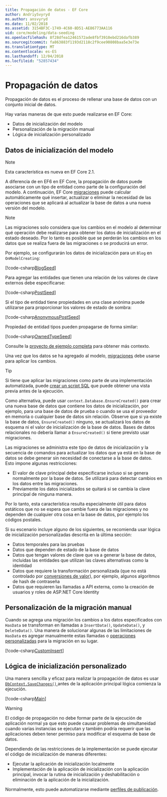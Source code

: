 ```yaml
---
title: Propagación de datos - EF Core
author: AndriySvyryd
ms.author: ansvyryd
ms.date: 11/02/2018
ms.assetid: 3154BF3C-1749-4C60-8D51-AE86773AA116
uid: core/modeling/data-seeding
ms.openlocfilehash: 8f28dfea12461572ade8fbf3910ebd216dafb389
ms.sourcegitcommit: fa863883f1193d2118c2f9cee90808baa5e3e73e
ms.translationtype: MT
ms.contentlocale: es-ES
ms.lasthandoff: 12/04/2018
ms.locfileid: "52857434"
---
```

# <a name="data-seeding"></a>Propagación de datos

Propagación de datos es el proceso de rellenar una base de datos con un conjunto inicial de datos.

Hay varias maneras de que esto puede realizarse en EF Core:
* Datos de inicialización del modelo
* Personalización de la migración manual
* Lógica de inicialización personalizado

## <a name="model-seed-data"></a>Datos de inicialización del modelo

> [!NOTE]
> Esta característica es nueva en EF Core 2.1.

A diferencia de en EF6 en EF Core, la propagación de datos puede asociarse con un tipo de entidad como parte de la configuración del modelo. A continuación, EF Core [migraciones](xref:core/managing-schemas/migrations/index) puede calcular automáticamente qué insertar, actualizar o eliminar la necesidad de las operaciones que se aplicará al actualizar la base de datos a una nueva versión del modelo.

> [!NOTE]
> Las migraciones solo considera que los cambios en el modelo al determinar qué operación debe realizarse para obtener los datos de inicialización en el estado deseado. Por lo tanto es posible que se perderán los cambios en los datos que se realiza fuera de las migraciones o se producirá un error.

Por ejemplo, se configurarán los datos de inicialización para un `Blog` en `OnModelCreating`:

[!code-csharp[BlogSeed](../../../samples/core/Modeling/DataSeeding/DataSeedingContext.cs?name=BlogSeed)]

Para agregar las entidades que tienen una relación de los valores de clave externos debe especificarse:

[!code-csharp[PostSeed](../../../samples/core/Modeling/DataSeeding/DataSeedingContext.cs?name=PostSeed)]

Si el tipo de entidad tiene propiedades en una clase anónima puede utilizarse para proporcionar los valores de estado de sombra:

[!code-csharp[AnonymousPostSeed](../../../samples/core/Modeling/DataSeeding/DataSeedingContext.cs?name=AnonymousPostSeed)]

Propiedad de entidad tipos pueden propagarse de forma similar:

[!code-csharp[OwnedTypeSeed](../../../samples/core/Modeling/DataSeeding/DataSeedingContext.cs?name=OwnedTypeSeed)]

Consulte la [proyecto de ejemplo completa](https://github.com/aspnet/EntityFramework.Docs/tree/master/samples/core/Modeling/DataSeeding) para obtener más contexto.

Una vez que los datos se ha agregado al modelo, [migraciones](xref:core/managing-schemas/migrations/index) debe usarse para aplicar los cambios.

> [!TIP]
> Si tiene que aplicar las migraciones como parte de una implementación automatizada, puede [crear un script SQL](xref:core/managing-schemas/migrations/index#generate-sql-scripts) que puede obtener una vista previa antes de la ejecución.

Como alternativa, puede usar `context.Database.EnsureCreated()` para crear una nueva base de datos que contiene los datos de inicialización, por ejemplo, para una base de datos de prueba o cuando se usa el proveedor en memoria o cualquier base de datos sin relación. Observe que si ya existe la base de datos, `EnsureCreated()` ninguno, se actualizará los datos de esquema ni el valor de inicialización de la base de datos. Bases de datos relacionales no debería llamar a `EnsureCreated()` si tiene previsto usar migraciones.

Las migraciones se administra este tipo de datos de inicialización y la secuencia de comandos para actualizar los datos que ya está en la base de datos se debe generar sin necesidad de conectarse a la base de datos. Esto impone algunas restricciones:
* El valor de clave principal debe especificarse incluso si se genera normalmente por la base de datos. Se utilizará para detectar cambios en los datos entre las migraciones.
* Previamente los datos inicializados se quitará si se cambia la clave principal de ninguna manera.

Por lo tanto, esta característica resulta especialmente útil para datos estáticos que no se espera que cambie fuera de las migraciones y no dependen de cualquier otra cosa en la base de datos, por ejemplo los códigos postales.

Si su escenario incluye alguno de los siguientes, se recomienda usar lógica de inicialización personalizadas descrita en la última sección:
* Datos temporales para las pruebas
* Datos que dependen de estado de la base de datos
* Datos que tengan valores de clave que va a generar la base de datos, incluidas las entidades que utilizan las claves alternativas como la identidad
* Datos que requiere la transformación personalizada (que no está controlado por [conversiones de valor](xref:core/modeling/value-conversions)), por ejemplo, algunos algoritmos de hash de contraseña
* Datos que requieren las llamadas a API externa, como la creación de usuarios y roles de ASP.NET Core Identity

## <a name="manual-migration-customization"></a>Personalización de la migración manual

Cuando se agrega una migración los cambios a los datos especificados con `HasData` se transforman en llamadas a `InsertData()`, `UpdateData()`, y `DeleteData()`. Una manera de solucionar algunas de las limitaciones de `HasData` es agregar manualmente estas llamadas o [operaciones personalizadas](xref:core/managing-schemas/migrations/operations) para la migración en su lugar.

[!code-csharp[CustomInsert](../../../samples/core/Modeling/DataSeeding/Migrations/20181102235626_Initial.cs?name=CustomInsert)]

## <a name="custom-initialization-logic"></a>Lógica de inicialización personalizado

Una manera sencilla y eficaz para realizar la propagación de datos es usar [ `DbContext.SaveChanges()` ](xref:core/saving/index) antes de la aplicación principal lógica comienza la ejecución.

[!code-csharp[Main](../../../samples/core/Modeling/DataSeeding/Program.cs?name=CustomSeeding)]

> [!WARNING]
> El código de propagación no debe formar parte de la ejecución de aplicación normal ya que esto puede causar problemas de simultaneidad cuando varias instancias se ejecutan y también podría requerir que las aplicaciones deben tener permiso para modificar el esquema de base de datos.

Dependiendo de las restricciones de la implementación se puede ejecutar el código de inicialización de maneras diferentes:
* Ejecutar la aplicación de inicialización localmente
* Implementación de la aplicación de inicialización con la aplicación principal, invocar la rutina de inicialización y deshabilitación o eliminación de la aplicación de la inicialización.

Normalmente, esto puede automatizarse mediante [perfiles de publicación](https://docs.microsoft.com/en-us/aspnet/core/host-and-deploy/visual-studio-publish-profiles).
